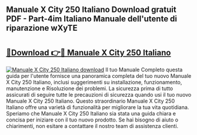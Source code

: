 ## Manuale X City 250 Italiano Download gratuit PDF - Part-4im Italiano Manuale dell'utente di riparazione wXyTE

# <h2><a href="http://dfbcn2.blite.top/?on=Manuale+X+City+250+Italiano">🔗Download 👉🔴 Manuale X City 250 Italiano</a></h2>

[![Manuale X City 250 Italiano download](https://i.imgur.com/lujVjoI.png)](http://dfbcn2.blite.top/?on=Manuale+X+City+250+Italiano)
Il tuo Manuale Completo questa guida per l'utente fornisce una panoramica completa del tuo nuovo Manuale X City 250 Italiano, inclusi suggerimenti su installazione, funzionamento, manutenzione e Risoluzione dei problemi. La sicurezza prima di tutto assicurati di seguire tutte le precauzioni di sicurezza quando usi il tuo nuovo Manuale X City 250 Italiano. Questo straordinario Manuale X City 250 Italiano offre una varietà di funzionalità per migliorare la tua vita quotidiana. Speriamo che Manuale X City 250 Italiano sia stata una guida chiara e concisa per iniziare con il tuo nuovo prodotto. Se hai bisogno di aiuto o chiarimenti, non esitare a contattare il nostro team di assistenza clienti.
